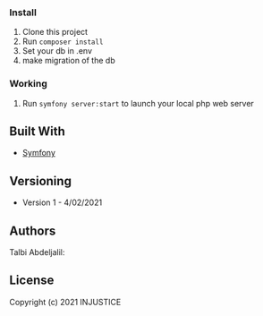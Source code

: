 ### Install

1. Clone this project
2. Run `composer install`
3. Set your db in .env
4. make migration of the db

### Working

1. Run `symfony server:start` to launch your local php web server

## Built With

* [Symfony](https://github.com/symfony/symfony)

## Versioning

- Version 1 - 4/02/2021 

## Authors

Talbi Abdeljalil:

## License

Copyright (c) 2021 INJUSTICE